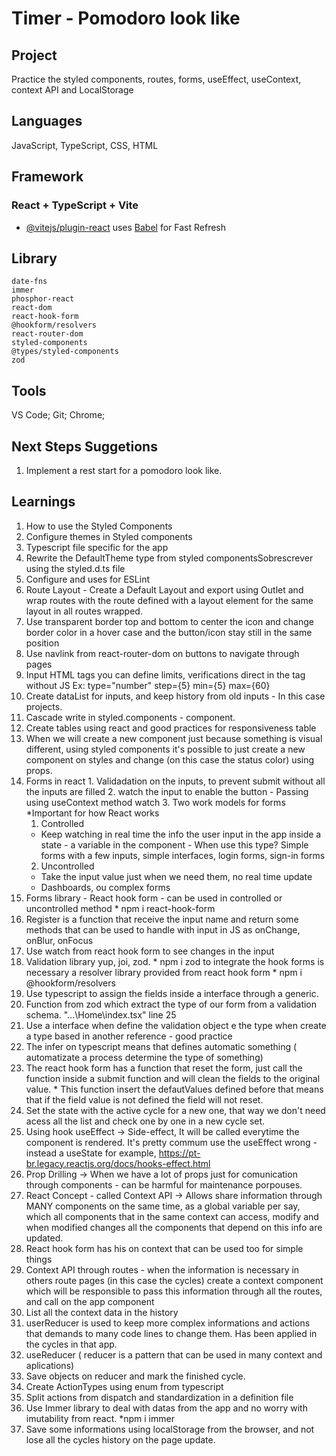 # Timer - Pomodoro look like

## Project

  Practice the styled components, routes, forms, useEffect, useContext, context API and LocalStorage

## Languages

  JavaScript, TypeScript, CSS, HTML

## Framework

### React + TypeScript + Vite
- [@vitejs/plugin-react](https://github.com/vitejs/vite-plugin-react/blob/main/packages/plugin-react/README.md) uses [Babel](https://babeljs.io/) for Fast Refresh

## Library

    date-fns
    immer
    phosphor-react
    react-dom
    react-hook-form
    @hookform/resolvers
    react-router-dom
    styled-components
    @types/styled-components
    zod


## Tools

  VS Code;
  Git;
  Chrome;

## Next Steps Suggetions
  1. Implement a rest start for a pomodoro look like.

## Learnings
  1. How to use the Styled Components
  2. Configure themes in Styled components
  3. Typescript file specific for the app
  4. Rewrite the DefaultTheme type from styled componentsSobrescrever using the styled.d.ts file
  5. Configure and uses for ESLint
  6. Route Layout - Create a Default Layout and export using Outlet and wrap routes with the route defined with a layout element for the same layout in all routes wrapped.
  7. Use transparent border top and bottom to center the icon and change border color in a hover case and the button/icon stay still in the same position
  8. Use navlink from react-router-dom on buttons to navigate through pages
  9. Input HTML tags you can define limits, verifications direct in the tag without JS Ex: type="number" step={5} min={5} max={60}
  10. Create dataList for inputs, and keep history from old inputs - In this case projects.
  11. Cascade write in styled.components - component.
  12. Create tables using react and good practices for responsiveness table
  13. When we will create a new component just because something is visual different, using styled components it's possible to just create a new component on styles and change (on this case the status color) using props.
  14. Forms in react
    1. Validadation on the inputs, to prevent submit without all the inputs are filled
    2. watch the input to enable the button - Passing using useContext method watch
    3. Two work models for forms *Important for how React works
      1. Controlled
        * Keep watching in real time the info the user input in the app inside a state - a variable in the component - When use this type? Simple forms with a few inputs, simple interfaces, login forms, sign-in forms
      2. Uncontrolled
        * Take the input value just when we need them, no real time update
        - Dashboards, ou complex forms
  15. Forms library - React hook form - can be used in controlled or uncontrolled method
    * npm i react-hook-form
  16. Register is a function that receive the input name and return some methods that can be used to handle with input in JS as onChange, onBlur, onFocus
  17. Use watch from react hook form to see changes in the input
  18. Validation library yup, joi, zod.
    * npm i zod
    to integrate the hook forms is necessary a resolver library provided from react hook form
    * npm i @hookform/resolvers
  19. Use typescript to assign the fields inside a interface through a generic.
  20. Function from zod which extract the type of our form from a validation schema. "...\Home\index.tsx" line 25
  21. Use a interface when define the validation object e the type when create a type based in another reference - good practice
  22. The infer on typescript means that defines automatic something ( automatizate a process determine the type of something)
  23. The react hook form has a function that reset the form, just call the function inside a submit function and will clean the fields to the original value. * This function insert the defautValues defined before that means that if the field value is not defined the field will not reset.
  24. Set the state with the active cycle for a new one, that way we don't need acess all the list and check one by one in a new cycle set.
  25. Using hook useEffect -> Side-effect, It will be called everytime the component is rendered. It's pretty commum use the useEffect wrong - instead a useState for example,  https://pt-br.legacy.reactjs.org/docs/hooks-effect.html
  26. Prop Drilling -> When we have a lot of props just for comunication through components - can be harmful for maintenance porpouses.
  27. React Concept - called Context API -> Allows share information through MANY components on the same time, as a global variable per say, which all components that in the same context can access, modify and when modified changes all the components that depend on this info are updated.
  28. React hook form has his on context that can be used too for simple things
  29. Context API through routes - when the information is necessary in others route pages (in this case the cycles) create a context component which will be responsible to pass this information through all the routes, and call on the app component
  30. List all the context data in the history
  31. userReducer is used to keep more complex informations and actions that demands to many code lines to change them. Has been applied in the cycles in that app.
  32. useReducer ( reducer is a pattern that can be used in many context and aplications)
  33. Save objects on reducer and mark the finished cycle.
  34. Create ActionTypes using enum from typescript
  35. Split actions from dispatch and standardization in a definition file
  36. Use Immer library to deal with datas from the app and no worry with imutability from react.
    *npm i immer
  37. Save some informations using localStorage from the browser, and not lose all the cycles history on the page update.